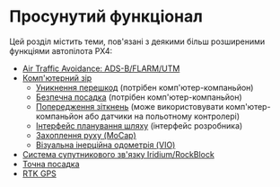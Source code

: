 # Просунутий функціонал

Цей розділ містить теми, пов'язані з деякими більш розширеними функціями автопілота PX4:

- [Air Traffic Avoidance: ADS-B/FLARM/UTM](../peripherals/adsb_flarm.md)
- [Комп'ютерний зір](../computer_vision/README.md)
  - [Уникнення перешкод](../computer_vision/obstacle_avoidance.md) (потрібен комп'ютер-компаньйон)
  - [Безпечна посадка](../computer_vision/safe_landing.md) (потрібен комп'ютер-компаньйон)
  - [Попередження зіткнень](../computer_vision/collision_prevention.md) (може використовувати комп'ютер-компаньйон або датчики на польотному контролері)
  - [Інтерфейс планування шляху](../computer_vision/path_planning_interface.md) (інтерфейс розробника)
  - [Захоплення руху (MoCap)](../computer_vision/motion_capture.md)
  - [Візуальна інерційна одометрія (VIO)](../computer_vision/visual_inertial_odometry.md)
- [Система супутникового зв'язку Iridium/RockBlock](../advanced_features/satcom_roadblock.md)
- [Точна посадка](../advanced_features/precland.md)
- [RTK GPS](../gps_compass/rtk_gps.md)
